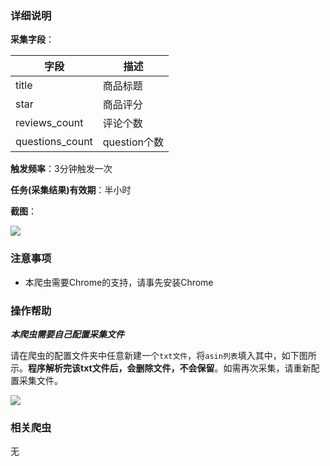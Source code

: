 ### 详细说明

**采集字段**：

| 字段 | 描述 |
| ------------ | ------------ |
| title  | 商品标题  |
| star  |  商品评分 |
| reviews_count | 评论个数 |
| questions_count | question个数  |

**触发频率**：3分钟触发一次

**任务(采集结果)有效期**：半小时

**截图**：

![](https://raw.githubusercontent.com/zebra-cl/winspider-spiders/master/docs/images/cffd49b16c29a143bd6084689c39995e_s.png)

### 注意事项

- 本爬虫需要Chrome的支持，请事先安装Chrome

### 操作帮助

***本爬虫需要自己配置采集文件***

请在爬虫的配置文件夹中任意新建一个`txt文件`，将`asin列表`填入其中，如下图所示。**程序解析完该txt文件后，会删除文件，不会保留**。如需再次采集，请重新配置采集文件。

![](https://raw.githubusercontent.com/zebra-cl/winspider-spiders/master/docs/images/d62823848f654a645833268d6cc42f0a.png)

### 相关爬虫
无
